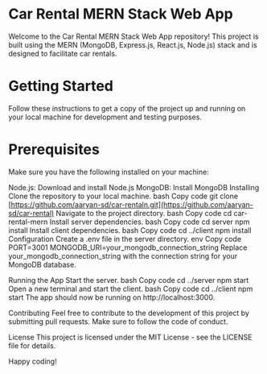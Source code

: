 
# Car Rental MERN Stack Web App
Welcome to the Car Rental MERN Stack Web App repository! This project is built using the MERN (MongoDB, Express.js, React.js, Node.js) stack and is designed to facilitate car rentals.

# Getting Started
Follow these instructions to get a copy of the project up and running on your local machine for development and testing purposes.

# Prerequisites
Make sure you have the following installed on your machine:

Node.js: Download and install Node.js
MongoDB: Install MongoDB
Installing
Clone the repository to your local machine.
bash
Copy code
git clone [https://github.com/aaryan-sd/car-rentaln.git](https://github.com/aaryan-sd/car-rental)
Navigate to the project directory.
bash
Copy code
cd car-rental-mern
Install server dependencies.
bash
Copy code
cd server
npm install
Install client dependencies.
bash
Copy code
cd ../client
npm install
Configuration
Create a .env file in the server directory.
env
Copy code
PORT=3001
MONGODB_URI=your_mongodb_connection_string
Replace your_mongodb_connection_string with the connection string for your MongoDB database.

Running the App
Start the server.
bash
Copy code
cd ../server
npm start
Open a new terminal and start the client.
bash
Copy code
cd ../client
npm start
The app should now be running on http://localhost:3000.

Contributing
Feel free to contribute to the development of this project by submitting pull requests. Make sure to follow the code of conduct.

License
This project is licensed under the MIT License - see the LICENSE file for details.

Happy coding!
